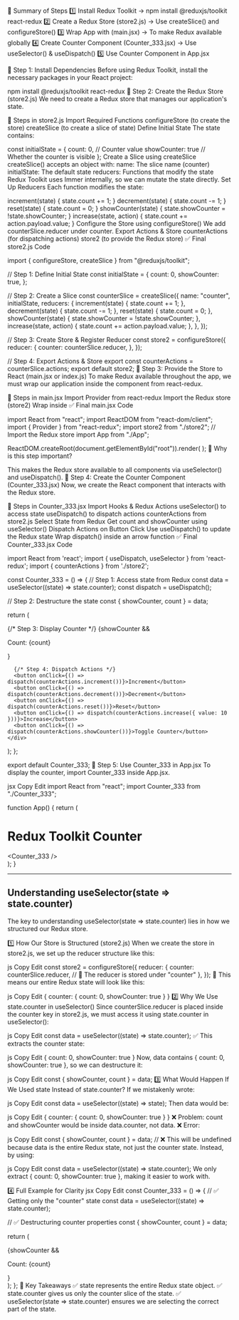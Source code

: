 🎯 Summary of Steps
1️⃣ Install Redux Toolkit → npm install @reduxjs/toolkit react-redux
2️⃣ Create a Redux Store (store2.js) → Use createSlice() and configureStore()
3️⃣ Wrap App with <Provider> (main.jsx) → To make Redux available globally
4️⃣ Create Counter Component (Counter_333.jsx) → Use useSelector() & useDispatch()
5️⃣ Use Counter Component in App.jsx


🔹 Step 1: Install Dependencies
Before using Redux Toolkit, install the necessary packages in your React project:


npm install @reduxjs/toolkit react-redux
🔹 Step 2: Create the Redux Store (store2.js)
We need to create a Redux store that manages our application's state.

📌 Steps in store2.js
Import Required Functions
configureStore (to create the store)
createSlice (to create a slice of state)
Define Initial State
The state contains:

const initialState = {
  count: 0,        // Counter value
  showCounter: true // Whether the counter is visible
};
Create a Slice using createSlice
createSlice() accepts an object with:
name: The slice name (counter)
initialState: The default state
reducers: Functions that modify the state
Redux Toolkit uses Immer internally, so we can mutate the state directly.
Set Up Reducers
Each function modifies the state:

increment(state) { state.count += 1; }
decrement(state) { state.count -= 1; }
reset(state) { state.count = 0; }
showCounter(state) { state.showCounter = !state.showCounter; }
increase(state, action) { state.count += action.payload.value; }
Configure the Store using configureStore()
We add counterSlice.reducer under counter.
Export Actions & Store
counterActions (for dispatching actions)
store2 (to provide the Redux store)
✅ Final store2.js Code


import { configureStore, createSlice } from "@reduxjs/toolkit";

// Step 1: Define Initial State
const initialState = {
  count: 0,
  showCounter: true,
};

// Step 2: Create a Slice
const counterSlice = createSlice({
  name: "counter",
  initialState,
  reducers: {
    increment(state) {
      state.count += 1;
    },
    decrement(state) {
      state.count -= 1;
    },
    reset(state) {
      state.count = 0;
    },
    showCounter(state) {
      state.showCounter = !state.showCounter;
    },
    increase(state, action) {
      state.count += action.payload.value;
    },
  },
});

// Step 3: Create Store & Register Reducer
const store2 = configureStore({
  reducer: {
    counter: counterSlice.reducer,
  },
});

// Step 4: Export Actions & Store
export const counterActions = counterSlice.actions;
export default store2;
🔹 Step 3: Provide the Store to React (main.jsx or index.js)
To make Redux available throughout the app, we must wrap our application inside the <Provider> component from react-redux.

📌 Steps in main.jsx
Import Provider from react-redux
Import the Redux store (store2)
Wrap <App /> inside <Provider store={store2}>
✅ Final main.jsx Code

import React from "react";
import ReactDOM from "react-dom/client";
import { Provider } from "react-redux";
import store2 from "./store2"; // Import the Redux store
import App from "./App";

ReactDOM.createRoot(document.getElementById("root")).render(
  <Provider store={store2}>
    <App />
  </Provider>
);
🔹 Why is this step important?

This makes the Redux store available to all components via useSelector() and useDispatch().
🔹 Step 4: Create the Counter Component (Counter_333.jsx)
Now, we create the React component that interacts with the Redux store.

📌 Steps in Counter_333.jsx
Import Hooks & Redux Actions
useSelector() to access state
useDispatch() to dispatch actions
counterActions from store2.js
Select State from Redux
Get count and showCounter using useSelector()
Dispatch Actions on Button Click
Use useDispatch() to update the Redux state
Wrap dispatch() inside an arrow function
✅ Final Counter_333.jsx Code

import React from 'react';
import { useDispatch, useSelector } from 'react-redux';
import { counterActions } from './store2';

const Counter_333 = () => {
  // Step 1: Access state from Redux
  const data = useSelector((state) => state.counter);
  const dispatch = useDispatch();

  // Step 2: Destructure the state
  const { showCounter, count } = data;

  return (
    <div>
      {/* Step 3: Display Counter */}
      {showCounter && <p>Count: {count}</p>}

      {/* Step 4: Dispatch Actions */}
      <button onClick={() => dispatch(counterActions.increment())}>Increment</button>
      <button onClick={() => dispatch(counterActions.decrement())}>Decrement</button>
      <button onClick={() => dispatch(counterActions.reset())}>Reset</button>
      <button onClick={() => dispatch(counterActions.increase({ value: 10 }))}>Increase</button>
      <button onClick={() => dispatch(counterActions.showCounter())}>Toggle Counter</button>
    </div>
  );
};

export default Counter_333;
🔹 Step 5: Use Counter_333 in App.jsx
To display the counter, import Counter_333 inside App.jsx.

jsx
Copy
Edit
import React from "react";
import Counter_333 from "./Counter_333";

function App() {
  return (
    <div>
      <h1>Redux Toolkit Counter</h1>
      <Counter_333 />
    </div>
  );
}
_____________________________________________


## Understanding useSelector(state => state.counter)
The key to understanding useSelector(state => state.counter) lies in how we structured our Redux store.

1️⃣ How Our Store is Structured (store2.js)
When we create the store in store2.js, we set up the reducer structure like this:

js
Copy
Edit
const store2 = configureStore({
  reducer: {
    counter: counterSlice.reducer, // 🔹 The reducer is stored under "counter"
  },
});
🔹 This means our entire Redux state will look like this:

js
Copy
Edit
{
  counter: {
    count: 0,
    showCounter: true
  }
}
2️⃣ Why We Use state.counter in useSelector()
Since counterSlice.reducer is placed inside the counter key in store2.js, we must access it using state.counter in useSelector():

js
Copy
Edit
const data = useSelector((state) => state.counter);
✅ This extracts the counter state:

js
Copy
Edit
{
  count: 0,
  showCounter: true
}
Now, data contains { count: 0, showCounter: true }, so we can destructure it:

js
Copy
Edit
const { showCounter, count } = data;
3️⃣ What Would Happen If We Used state Instead of state.counter?
If we mistakenly wrote:

js
Copy
Edit
const data = useSelector((state) => state);
Then data would be:

js
Copy
Edit
{
  counter: {
    count: 0,
    showCounter: true
  }
}
❌ Problem: count and showCounter would be inside data.counter, not data.
❌ Error:

js
Copy
Edit
const { showCounter, count } = data; 
// ❌ This will be undefined because data is the entire Redux state, not just the counter state.
Instead, by using:

js
Copy
Edit
const data = useSelector((state) => state.counter);
We only extract { count: 0, showCounter: true }, making it easier to work with.

4️⃣ Full Example for Clarity
jsx
Copy
Edit
const Counter_333 = () => {
  // ✅ Getting only the "counter" state
  const data = useSelector((state) => state.counter);

  // ✅ Destructuring counter properties
  const { showCounter, count } = data;

  return (
    <div>
      {showCounter && <p>Count: {count}</p>}
    </div>
  );
};
🎯 Key Takeaways
✅ state represents the entire Redux state object.
✅ state.counter gives us only the counter slice of the state.
✅ useSelector(state => state.counter) ensures we are selecting the correct part of the state.


